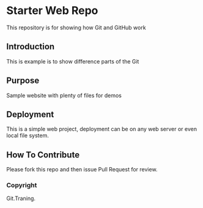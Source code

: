 # Starter Web Repo

This repository is for showing how Git and GitHub work

## Introduction

This is example is to show difference parts of the Git

## Purpose

Sample website with plenty of files for demos

## Deployment

This is a simple web project, deployment can be on any web server or even local file system.

## How To Contribute

Please fork this repo and then issue Pull Request for review.

### Copyright

Git.Traning.
